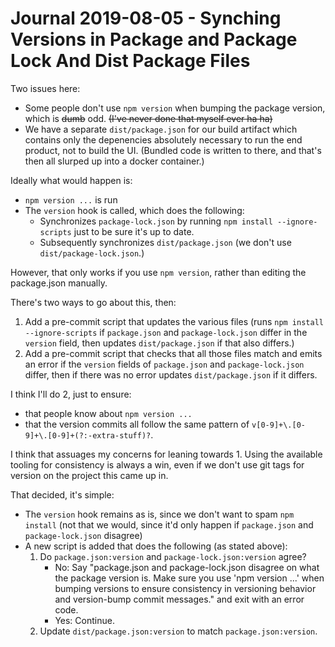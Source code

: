 Journal 2019-08-05 - Synching Versions in Package and Package Lock And Dist Package Files
=======

Two issues here:

- Some people don't use `npm version` when bumping the package version, which is ~~dumb~~ odd.  ~~(I've never done that myself ever ha ha)~~
- We have a separate `dist/package.json` for our build artifact which contains only the depenencies absolutely necessary to run the end product, not to build the UI.  (Bundled code is written to there, and that's then all slurped up into a docker container.)

Ideally what would happen is:

- `npm version ...` is run
- The `version` hook is called, which does the following:
    - Synchronizes `package-lock.json` by running `npm install --ignore-scripts` just to be sure it's up to date.
    - Subsequently synchronizes `dist/package.json` (we don't use `dist/package-lock.json`.)

However, that only works if you use `npm version`, rather than editing the package.json manually.

There's two ways to go about this, then:

1. Add a pre-commit script that updates the various files (runs `npm install --ignore-scripts` if `package.json` and `package-lock.json` differ in the `version` field, then updates `dist/package.json` if that also differs.)
2. Add a pre-commit script that checks that all those files match and emits an error if the `version` fields of `package.json` and `package-lock.json` differ, then if there was no error updates `dist/package.json` if it differs.

I think I'll do 2, just to ensure:

- that people know about `npm version ...`
- that the version commits all follow the same pattern of `v[0-9]+\.[0-9]+\.[0-9]+(?:-extra-stuff)?`.

I think that assuages my concerns for leaning towards 1.  Using the available tooling for consistency is always a win, even if we don't use git tags for version on the project this came up in.

That decided, it's simple:

- The `version` hook remains as is, since we don't want to spam `npm install` (not that we would, since it'd only happen if `package.json` and `package-lock.json` disagree)
- A new script is added that does the following (as stated above):
    1. Do `package.json:version` and `package-lock.json:version` agree?
        - No: Say "package.json and package-lock.json disagree on what the package version is.  Make sure you use 'npm version ...' when bumping versions to ensure consistency in versioning behavior and version-bump commit messages." and exit with an error code.
        - Yes: Continue.
    2. Update `dist/package.json:version` to match `package.json:version`.
